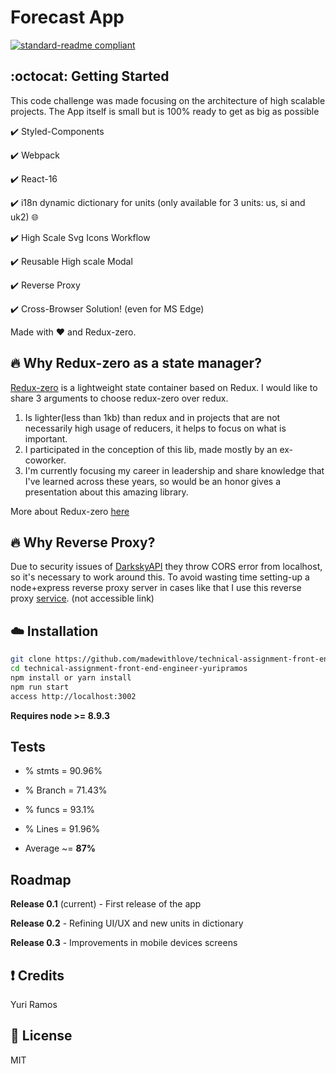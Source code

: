 # Forecast App

[![standard-readme compliant](https://img.shields.io/badge/readme%20style-standard-brightgreen.svg?style=flat-square)](https://github.com/RichardLitt/standard-readme)

## :octocat: Getting Started

This code challenge was made focusing on the architecture of high scalable projects. The App itself is small but is 100% ready to get as big as possible

:heavy_check_mark: Styled-Components

:heavy_check_mark: Webpack

:heavy_check_mark: React-16

:heavy_check_mark: i18n dynamic dictionary for units (only available for 3 units: us, si and uk2) :globe_with_meridians:

:heavy_check_mark: High Scale Svg Icons Workflow

:heavy_check_mark: Reusable High scale Modal

:heavy_check_mark: Reverse Proxy

:heavy_check_mark: Cross-Browser Solution! (even for MS Edge)




Made with :heart: and Redux-zero.

## :fire: Why Redux-zero as a state manager?

[Redux-zero](https://github.com/redux-zero/redux-zero) is a lightweight state container based on Redux.
I would like to share 3 arguments to choose redux-zero over redux.

1. Is lighter(less than 1kb) than redux and in projects that are not necessarily high usage of reducers, it helps to focus on what is important.
2. I participated in the conception of this lib, made mostly by an ex-coworker.
3. I'm currently focusing my career in leadership and share knowledge that I've learned across these years, so would be
   an honor gives a presentation about this amazing library.

More about Redux-zero [here](https://medium.com/@matheusml/introducing-redux-zero-bea42214c7ee)

## :fire: Why Reverse Proxy?
  Due to security issues of [DarkskyAPI](https://darksky.net/dev/docs/faq#cross-origin) they throw CORS error from localhost, so it's necessary to work around this. To avoid wasting time setting-up a node+express reverse proxy server in cases like that I use this reverse proxy [service](https://thingproxy.freeboard.io/fetch). (not accessible link)

## :cloud: Installation

```sh
git clone https://github.com/madewithlove/technical-assignment-front-end-engineer-yuripramos
cd technical-assignment-front-end-engineer-yuripramos
npm install or yarn install
npm run start
access http://localhost:3002
```

**Requires node >= 8.9.3**

## Tests

- % stmts = 90.96%
- % Branch = 71.43%
- % funcs = 93.1%
- % Lines = 91.96%

- Average ~= **87%**

## Roadmap

**Release 0.1** (current) - First release of the app

**Release 0.2** - Refining UI/UX and new units in dictionary

**Release 0.3** - Improvements in mobile devices screens

## :exclamation: Credits

Yuri Ramos

## :scroll: License

MIT
